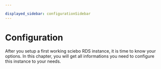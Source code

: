 ```yaml
---

displayed_sidebar: configurationSidebar
---
```


# Configuration 

After you setup a first working sciebo RDS instance, it is time to know your options. In this chapter, you will get all informations you need to configure this instance to your needs.
